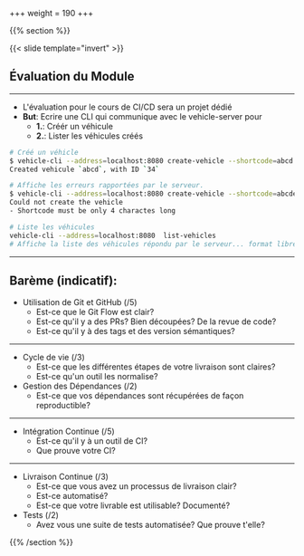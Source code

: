 +++
weight = 190
+++

{{% section %}}

{{< slide template="invert" >}}

## Évaluation du Module

---

- L'évaluation pour le cours de CI/CD sera un projet dédié
- **But**: Ecrire une CLI qui communique avec le vehicle-server pour
  - **1.**: Créér un véhicule
  - **2.**: Lister les véhicules créés

```bash
# Créé un véhicle
$ vehicle-cli --address=localhost:8080 create-vehicle --shortcode=abcd --battery=12 --longitude=20.0 --latitude=30.0`
Created vehicule `abcd`, with ID `34`

# Affiche les erreurs rapportées par le serveur.
$ vehicle-cli --address=localhost:8080 create-vehicle --shortcode=abcdef --battery=12 --longitude=20.0 --latitude=30.0`
Could not create the vehicle
- Shortcode must be only 4 charactes long

# Liste les véhicules
vehicle-cli --address=localhost:8080  list-vehicles
# Affiche la liste des véhicules répondu par le serveur... format libre!
```

---

##  Barème (indicatif):

- Utilisation de Git et GitHub (/5)
  - Est-ce que le Git Flow est clair?
  - Est-ce qu'il y a des PRs? Bien découpées? De la revue de code?
  -  Est-ce qu'il y à des tags et des version sémantiques?

---

- Cycle de vie (/3)
  - Est-ce que les différentes étapes de votre livraison sont claires?
  -  Est-ce qu'un outil les normalise?
- Gestion des Dépendances (/2)
  - Est-ce que vos dépendances sont récupérées de façon reproductible?

---

- Intégration Continue (/5)
  - Est-ce qu'il y à un outil de CI?
  - Que prouve votre CI?

---

- Livraison Continue (/3)
  - Est-ce que vous avez un processus de livraison clair?
  - Est-ce automatisé?
  - Est-ce que votre livrable est utilisable? Documenté?
- Tests (/2)
  - Avez vous une suite de tests automatisée? Que prouve t'elle?

{{% /section %}}

